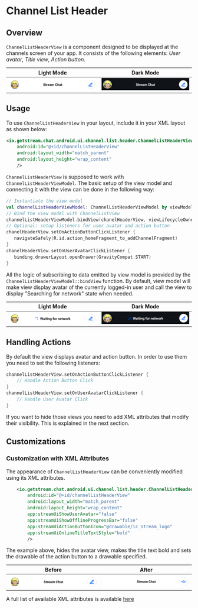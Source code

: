 # Channel List Header

## Overview

`ChannelListHeaderView` is a component designed to be displayed at the channels screen of your app. 
It consists of the following elements: _User avatar_, _Title view_, _Action button_.
 
 | Light Mode | Dark Mode |
 | --- | --- |
 |![Light_mode](../../assets/channels_header.png)|![Dark_mode](../../assets/channels_header_dark.png)|
 
## Usage

To use `ChannelListHeaderView` in your layout, include it in your XML layout as shown below:
```XML
<io.getstream.chat.android.ui.channel.list.header.ChannelListHeaderView
    android:id="@+id/channelListHeaderView"
    android:layout_width="match_parent"
    android:layout_height="wrap_content"
    />
```

`ChannelListHeaderView` is supposed to work with `ChannelListHeaderViewModel`. 
The basic setup of the view model and connecting it with the view can be done in the following way:
 ```kotlin
// Instantiate the view model 
val channelListHeaderViewModel: ChannelListHeaderViewModel by viewModels()
// Bind the view model with ChannelListView 
channelListHeaderViewModel.bindView(chanelHeaderView, viewLifecycleOwner)
// Optional: setup listeners for user avatar and action button 
chanelHeaderView.setOnActionButtonClickListener {
    navigateSafely(R.id.action_homeFragment_to_addChannelFragment)
}
chanelHeaderView.setOnUserAvatarClickListener {
    binding.drawerLayout.openDrawer(GravityCompat.START)
}
```
All the logic of subscribing to data emitted by view model is provided by the `ChannelListHeaderViewModel::bindView` function. 
By default, view model will make view display avatar of the currently logged-in user and call the view to display "Searching for network" state when needed.
  
 | Light Mode | Dark Mode |
 | --- | --- |
 |![Light_mode](../../assets/channels_header_waiting_for_network.png)|![Dark_mode](../../assets/channels_header_waiting_for_network_dark.png)|

## Handling Actions

By default the view displays avatar and action button. In order to use them you need to set the following listeners:
```kotlin
channelListHeaderView.setOnActionButtonClickListener {
    // Handle Action Button Click
}
channelListHeaderView.setOnUserAvatarClickListener {
    // Handle User Avatar Click
}
```
If you want to hide those views you need to add XML attributes that modify their visibility. This is explained in the next section.

## Customizations

### Customization with XML Attributes

The appearance of `ChannelListHeaderView` can be conveniently modified using its XML attributes.   
```xml
    <io.getstream.chat.android.ui.channel.list.header.ChannelListHeaderView
        android:id="@+id/channelListHeaderView"
        android:layout_width="match_parent"
        android:layout_height="wrap_content"
        app:streamUiShowUserAvatar="false"
        app:streamUiShowOfflineProgressBar="false"
        app:streamUiActionButtonIcon="@drawable/ic_stream_logo"
        app:streamUiOnlineTitleTextStyle="bold"
        />
```

The example above, hides the avatar view, makes the title text bold and sets the drawable of the action button to a drawable specified.
    
| Before | After |
| --- | --- |
|![Light_mode](../../assets/channels_header.png)|![Dark_mode](../../assets/channels_header_after_customization.png)|

A full list of available XML attributes is available [here](https://github.com/GetStream/stream-chat-android/blob/develop/stream-chat-android-ui-components/src/main/res/values/attrs_channel_list_header_view.xml)